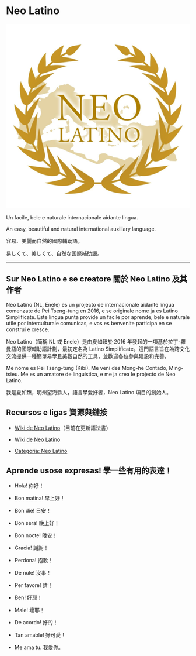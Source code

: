 # Neo Latino
![Icone de Neo Latino](https://raw.githubusercontent.com/PeiTsengtung/Laboratorio/neo-latino/Icone%20de%20Neo%20Latino.jpg)

Un facile, bele e naturale internacionale aidante lingua.

An easy, beautiful and natural international auxiliary language.

容易、美麗而自然的國際輔助語。

易しくて、美しくて、自然な国際補助語。

------

## Sur Neo Latino e se creatore 關於 Neo Latino 及其作者
Neo Latino (NL, Enele) es un projecto de internacionale aidante lingua comenzate de Pei Tseng-tung en 2016, e se originale nome ja es Latino Simplificate. Este lingua punta provide un facile por aprende, bele e naturale utile por interculturale comunicas, e vos es benvenite participa en se construi e cresce.

Neo Latino（簡稱 NL 或 Enele）是由夏如臻於 2016 年發起的一項基於拉丁-羅曼語的國際輔助語計劃，最初定名為 Latino Simplificate。這門語言旨在為跨文化交流提供一種簡單易學且美觀自然的工具，並歡迎各位參與建設和完善。

Me nome es Pei Tseng-tung (Kibi). Me veni des Mong-he Contado, Ming-tsieu. Me es un amatore de linguistica, e me ja crea le projecto de Neo Latino.

我是夏如臻，明州望海縣人，語言學愛好者，Neo Latino 項目的創始人。

## Recursos e ligas 資源與鏈接
- [Wiki de Neo Latino](https://github.com/PeiTsengtung/NeoLatino/wiki)（目前在更新語法書）

- [Wiki de Neo Latino](https://github.com/PeiTsengtung/Laboratorio/wiki)

- [Categoria: Neo Latino](https://github.com/PeiTsengtung/Laboratorio/issues/5)

## Aprende usose expresas! 學一些有用的表達！
- Hola! 你好！

- Bon matina! 早上好！

- Bon die! 日安！

- Bon sera! 晚上好！

- Bon nocte! 晚安！

- Gracia! 謝謝！

- Perdona! 抱歉！

- De nule! 沒事！

- Per favore! 請！

- Ben! 好耶！

- Male! 壞耶！

- De acordo! 好的！

- Tan amable! 好可愛！

- Me ama tu. 我愛你。
